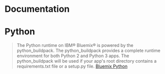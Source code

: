 # Documentation

# Python
> The Python runtime on IBM® Bluemix® is powered by the python_buildpack. The python_buildpack provides a complete runtime environment for both Python 2 and Python 3 apps. The python_buildpack will be used if your app's root directory contains a requirements.txt file or a setup.py file. [Bluemix Python](https://console.ng.bluemix.net/docs/runtimes/python/index.html#python_runtime)